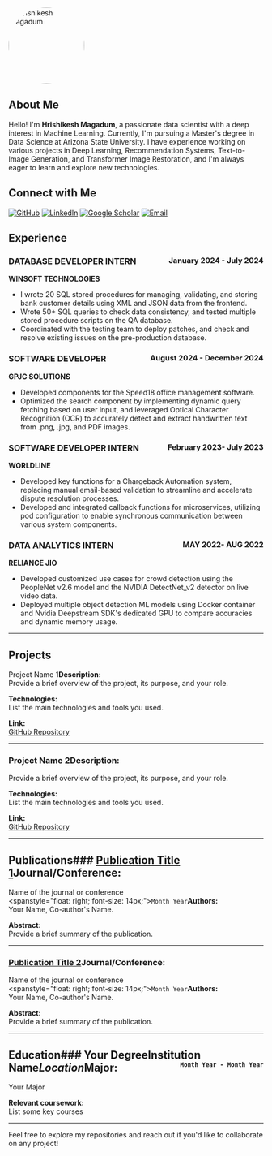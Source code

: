 
<!-- To make the image round, use HTML inside the Markdown file -->
<img src="https://github.com/user-attachments/assets/1ea7d318-934c-4b55-9cdc-1976cd8080a0" alt="Hrishikesh Magadum" style="border-radius: 50%; width: 150px; height: 150px;">

## About Me
Hello! I'm **Hrishikesh Magadum**, a passionate data scientist with a deep interest in Machine Learning. Currently, I'm pursuing a Master's degree in Data Science at Arizona State University. I have experience working on various projects in Deep Learning, Recommendation Systems, Text-to-Image Generation, and Transformer Image Restoration, and I'm always eager to learn and explore new technologies.


## Connect with Me

[![GitHub](https://img.shields.io/badge/GitHub-181717?style=for-the-badge&logo=github&logoColor=white&label=)](https://github.com/hrishikeshm12)
[![LinkedIn](https://img.shields.io/badge/LinkedIn-0077B5?style=for-the-badge&logo=linkedin&logoColor=white&label=)](https://www.linkedin.com/in/hrishikesh-magadum-323a431b3/)
[![Google Scholar](https://img.shields.io/badge/Google_Scholar-4285F4?style=for-the-badge&logo=google-scholar&logoColor=white&label=)](https://scholar.google.com/citations?user=p2Nk2JwAAAAJ&hl=en&oi=ao)
[![Email](https://img.shields.io/badge/Email-D14836?style=for-the-badge&logo=gmail&logoColor=white&label=)](mailto:hrishikeshmagadum09@gmail.com)



## Experience

### DATABASE DEVELOPER INTERN  <span style="float: right ;font-size: 0.9em;">January 2024 - July 2024</span>
**WINSOFT TECHNOLOGIES**
- I wrote 20 SQL stored procedures for managing, validating, and storing bank customer details using XML and JSON data from the frontend.
- Wrote 50+ SQL queries to check data consistency, and tested multiple stored procedure scripts on the QA database.
- Coordinated with the testing team to deploy patches, and check and resolve existing issues on the pre-production database.



### SOFTWARE DEVELOPER  <span style="float: right ;font-size: 0.9em;">August 2024 - December 2024</span>
**GPJC SOLUTIONS**
- Developed components for the Speed18 office management software.
- Optimized the search component by implementing dynamic query fetching based on user input, and leveraged Optical Character Recognition (OCR) to accurately 
  detect and extract handwritten text from .png, .jpg, and PDF images.



### SOFTWARE DEVELOPER INTERN  <span style="float: right ;font-size: 0.9em;">February 2023- July 2023</span>
**WORLDLINE**
- Developed key functions for a Chargeback Automation system, replacing manual email-based validation to streamline and accelerate dispute resolution processes.
- Developed and integrated callback functions for microservices, utilizing pod configuration to enable synchronous communication between various system components.

  

### DATA ANALYTICS INTERN  <span style="float: right ;font-size: 0.9em;">MAY 2022- AUG 2022</span>
**RELIANCE JIO**
- Developed customized use cases for crowd detection using the PeopleNet v2.6 model and the NVIDIA DetectNet_v2 detector on live video data.
- Deployed multiple object detection ML models using Docker container and Nvidia Deepstream SDK's dedicated GPU to compare accuracies and dynamic memory usage.
---

## Projects
Project Name 1**Description:**  
Provide a brief overview of the project, its purpose, and your role.

**Technologies:**  
List the main technologies and tools you used.

**Link:**  
[GitHub Repository](https://github.com/)

---

### Project Name 2**Description:**  
Provide a brief overview of the project, its purpose, and your role.

**Technologies:**  
List the main technologies and tools you used.

**Link:**  
[GitHub Repository](https://github.com/)

---

## Publications### [Publication Title 1](https://link.to.publication)**Journal/Conference:**  
Name of the journal or conference  
<spanstyle="float: right; font-size: 14px;">`Month Year`</span>**Authors:**  
Your Name, Co-author's Name.

**Abstract:**  
Provide a brief summary of the publication.

---

### [Publication Title 2](https://link.to.publication)**Journal/Conference:**  
Name of the journal or conference  
<spanstyle="float: right; font-size: 14px;">`Month Year`</span>**Authors:**  
Your Name, Co-author's Name.

**Abstract:**  
Provide a brief summary of the publication.

---

## Education### Your Degree**Institution Name***Location*<span style="float: right; font-size: 14px;">`Month Year - Month Year`</span>**Major:**  
Your Major

**Relevant coursework:**  
List some key courses


---

Feel free to explore my repositories and reach out if you'd like to collaborate on any project!

